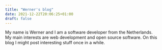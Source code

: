 ```yaml
---
title: "Werner's blog"
date: 2021-12-22T20:06:25+01:00
draft: false
---
```


My name is Werner and I am a software developer from the Netherlands. My main interests are web development and open source software. On this blog I might post interesting stuff once in a while.
